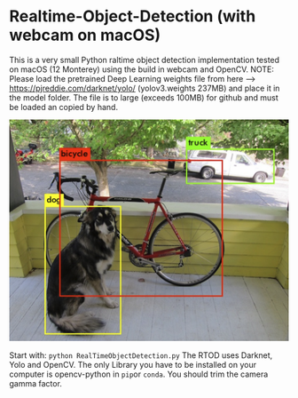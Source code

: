 # Realtime-Object-Detection (with webcam on macOS)

This is a very small Python raltime object detection implementation tested on macOS (12 Monterey) using the build in webcam and OpenCV. NOTE: Please load the pretrained Deep Learning weights file from here --> https://pjreddie.com/darknet/yolo/ (yolov3.weights 237MB) and place it in the model folder. The file is to large (exceeds 100MB) for github and must be loaded an copied by hand.

![alt text](demo.png)

Start with: `python RealTimeObjectDetection.py`
The RTOD uses Darknet, Yolo and OpenCV. The only Library you have to be installed on your computer is opencv-python in `pip`or `conda`. You should trim the camera gamma factor. 
